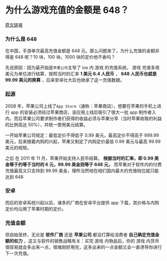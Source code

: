 # 为什么游戏充值的金额是 648？

[原文链接](https://zhidao.baidu.com/question/1613640685135741147.html)

### 为什么是 648

在中国，手游单次最高充值金额是 648 元。那么问题来了，为什么充值的金额非得是 648 呢？10 块，100 块，1000 块的定价他不香吗？

先说原因：因为最开始是`苹果公司`主导了 ios 内 游戏 的充值系统， 游戏 充值多用美元为单位进行结算，按照当时的汇率 **1 美元 6.4 人民币** ， **648 人民币也就是 99.99 美元的换算** ，后来安卓壮大后也继承了这一充值数据。

### 起源

2008 年，苹果公司上线了`App Store`（通称：苹果商店），想要在苹果的手机上进行 app 的安装必须经过苹果商店，该应用上线后吸引了很大一批 app 制作者入内，而后苹果公司要求制作者们获得的收益必须与苹果分享（当时苹果收取的利益的比例高达 50%），并统一使用美元结算。

一开始苹果公司规定：最低定价不得低于 0.99 美元，最高定价不得高于 999.99 美元，后来随着内购的兴起，苹果又制定了内购定价最低 0.99 美元与最高 99.99 美元的规矩。

之后 在 2011 年 11 月，苹果开始支持人民币结算。 **根据当时的汇率，即 0.99 美金等于约等于当时的 6 元，99.99 美金则等于 648 元，** 而苹果对于软件内的付费充值最高又只支持到 99.99 美金，理所当然地在咱们国内最大的充值档位就只能达到 648

### 安卓

而后的安卓系统兴起以后，诸多的厂商在安卓平台提供 app 下载，其价格与内购定价均沿用了苹果时期的定价。

### 充值金额

但自始至终，无论是 **软件厂商** 还是 **苹果公司** 都没打算给消费者 **自己确定充值金额的权力** ，这又与软件的销售战略有关：买完 游戏 内物品后，你的 游戏 内货币很容易就会多出来一点，很难刚好用完，这多出来的一点金额又会一直诱导你进行下一次充值。
